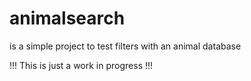 # animalsearch
is a simple project to test filters with an animal database 

!!! This is just a work in progress !!!
